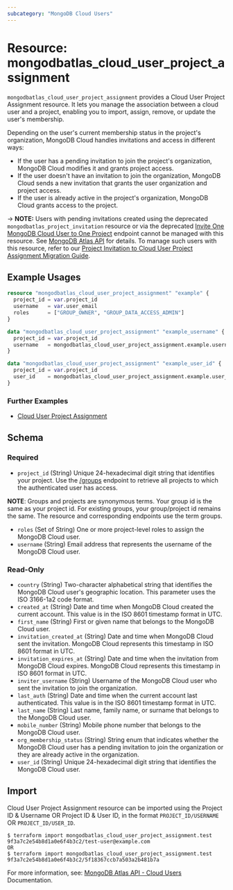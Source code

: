 ```yaml
---
subcategory: "MongoDB Cloud Users"
---
```


# Resource: mongodbatlas_cloud_user_project_assignment

`mongodbatlas_cloud_user_project_assignment` provides a Cloud User Project Assignment resource. It lets you manage the association between a cloud user and a project, enabling you to import, assign, remove, or update the user's membership.

Depending on the user's current membership status in the project's organization, MongoDB Cloud handles invitations and access in different ways:
- If the user has a pending invitation to join the project's organization, MongoDB Cloud modifies it and grants project access.
- If the user doesn't have an invitation to join the organization, MongoDB Cloud sends a new invitation that grants the user organization and project access.
- If the user is already active in the project's organization, MongoDB Cloud grants access to the project.

-> **NOTE:** Users with pending invitations created using the deprecated `mongodbatlas_project_invitation` resource or via the deprecated [Invite One MongoDB Cloud User to One Project](https://www.mongodb.com/docs/api/doc/atlas-admin-api-v2/operation/operation-getorganizationuser#tag/Projects/operation/createProjectInvitation)
endpoint cannot be managed with this resource. See [MongoDB Atlas API](https://www.mongodb.com/docs/api/doc/atlas-admin-api-v2/operation/operation-getprojectteam) for details.
To manage such users with this resource, refer to our [Project Invitation to Cloud User Project Assignment Migration Guide](../guides/atlas-user-management).

## Example Usages

```terraform
resource "mongodbatlas_cloud_user_project_assignment" "example" {
  project_id = var.project_id
  username   = var.user_email
  roles      = ["GROUP_OWNER", "GROUP_DATA_ACCESS_ADMIN"]
}

data "mongodbatlas_cloud_user_project_assignment" "example_username" {
  project_id = var.project_id
  username   = mongodbatlas_cloud_user_project_assignment.example.username
}

data "mongodbatlas_cloud_user_project_assignment" "example_user_id" {
  project_id = var.project_id
  user_id    = mongodbatlas_cloud_user_project_assignment.example.user_id
}
```

### Further Examples
- [Cloud User Project Assignment](https://github.com/mongodb/terraform-provider-mongodbatlas/tree/v1.41.1/examples/mongodbatlas_cloud_user_project_assignment)

<!-- schema generated by tfplugindocs -->
## Schema

### Required

- `project_id` (String) Unique 24-hexadecimal digit string that identifies your project. Use the [/groups](https://www.mongodb.com/docs/api/doc/atlas-admin-api-v2/operation/operation-listprojects) endpoint to retrieve all projects to which the authenticated user has access.

**NOTE**: Groups and projects are synonymous terms. Your group id is the same as your project id. For existing groups, your group/project id remains the same. The resource and corresponding endpoints use the term groups.
- `roles` (Set of String) One or more project-level roles to assign the MongoDB Cloud user.
- `username` (String) Email address that represents the username of the MongoDB Cloud user.

### Read-Only

- `country` (String) Two-character alphabetical string that identifies the MongoDB Cloud user's geographic location. This parameter uses the ISO 3166-1a2 code format.
- `created_at` (String) Date and time when MongoDB Cloud created the current account. This value is in the ISO 8601 timestamp format in UTC.
- `first_name` (String) First or given name that belongs to the MongoDB Cloud user.
- `invitation_created_at` (String) Date and time when MongoDB Cloud sent the invitation. MongoDB Cloud represents this timestamp in ISO 8601 format in UTC.
- `invitation_expires_at` (String) Date and time when the invitation from MongoDB Cloud expires. MongoDB Cloud represents this timestamp in ISO 8601 format in UTC.
- `inviter_username` (String) Username of the MongoDB Cloud user who sent the invitation to join the organization.
- `last_auth` (String) Date and time when the current account last authenticated. This value is in the ISO 8601 timestamp format in UTC.
- `last_name` (String) Last name, family name, or surname that belongs to the MongoDB Cloud user.
- `mobile_number` (String) Mobile phone number that belongs to the MongoDB Cloud user.
- `org_membership_status` (String) String enum that indicates whether the MongoDB Cloud user has a pending invitation to join the organization or they are already active in the organization.
- `user_id` (String) Unique 24-hexadecimal digit string that identifies the MongoDB Cloud user.

## Import

Cloud User Project Assignment resource can be imported using the Project ID & Username OR Project ID & User ID, in the format `PROJECT_ID/USERNAME` OR `PROJECT_ID/USER_ID`.

```
$ terraform import mongodbatlas_cloud_user_project_assignment.test 9f3a7c2e54b8d1a0e6f4b3c2/test-user@example.com
OR
$ terraform import mongodbatlas_cloud_user_project_assignment.test 9f3a7c2e54b8d1a0e6f4b3c2/5f18367ccb7a503a2b481b7a
```

For more information, see: [MongoDB Atlas API - Cloud Users](https://www.mongodb.com/docs/api/doc/atlas-admin-api-v2/operation/operation-addprojectuser) Documentation.

